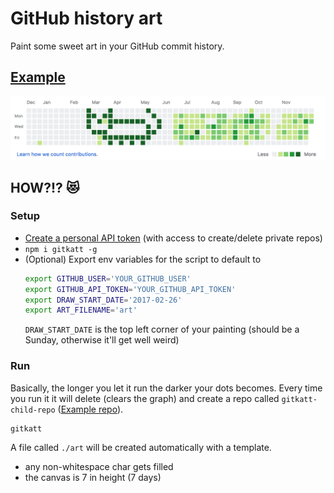 # GitHub history art

Paint some sweet art in your GitHub commit history.

## [Example](https://github.com/KATT)

<img src="./screenshot.png">

## HOW?!? 😻

### Setup

* [Create a personal API token](https://github.com/settings/tokens) (with access to create/delete private repos)
* `npm i gitkatt -g`
* (Optional) Export env variables for the script to default to
  ```sh
  export GITHUB_USER='YOUR_GITHUB_USER'
  export GITHUB_API_TOKEN='YOUR_GITHUB_API_TOKEN'
  export DRAW_START_DATE='2017-02-26'
  export ART_FILENAME='art'
  ```
  `DRAW_START_DATE` is the top left corner of your painting (should be a Sunday, otherwise it'll get well weird)

### Run

Basically, the longer you let it run the darker your dots becomes. Every time you run it it will delete (clears the graph) and create a repo called `gitkatt-child-repo` ([Example repo](https://github.com/KATT/gitkatt-child-repo)).


```
gitkatt
```

A file called `./art` will be created automatically with a template.
  * any non-whitespace char gets filled
  * the canvas is 7 in height (7 days)